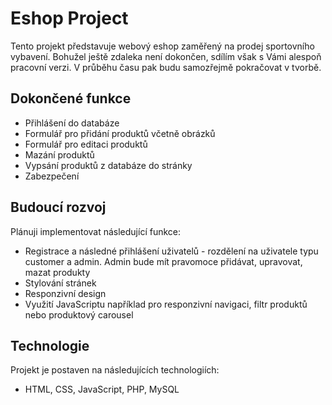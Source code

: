 # Eshop Project

Tento projekt představuje webový eshop zaměřený na prodej sportovního vybavení. Bohužel ještě zdaleka není dokončen, sdílím však s Vámi alespoň pracovní verzi. V průběhu času pak budu samozřejmě pokračovat v tvorbě.

## Dokončené funkce

- Přihlášení do databáze
- Formulář pro přidání produktů včetně obrázků
- Formulář pro editaci produktů
- Mazání produktů
- Vypsání produktů z databáze do stránky
- Zabezpečení

## Budoucí rozvoj

Plánuji implementovat následující funkce:

- Registrace a následné přihlášení uživatelů - rozdělení na uživatele typu customer a admin. Admin bude mít pravomoce přidávat, upravovat, mazat produkty
- Stylování stránek
- Responzivní design 
- Využití JavaScriptu například pro responzivní navigaci, filtr produktů nebo produktový carousel

## Technologie

Projekt je postaven na následujících technologiích:

- HTML, CSS, JavaScript, PHP, MySQL
